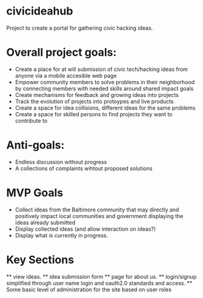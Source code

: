 # civicideahub
Project to create a portal for gathering civic hacking ideas.

# Overall project goals:
* Create a place for at will submission of civic tech/hacking ideas from anyone via a mobile accesible web page
* Empower community members to solve problems in their neighborhood by connecting members with needed skills around shared impact goals
* Create mechanisms for feedback and growing ideas into projects
* Track the evolution of projects into protoypes and live products
* Create a space for idea collisions, different ideas for the same problems
* Create a space for skilled persons to find projects they want to contribute to

# Anti-goals:
* Endless discussion without progress
* A collections of complaints wihtout proposed solutions

# MVP Goals
* Collect ideas from the Baltimore community that may directly and positively impact local communities and government displaying the ideas already submitted
* Display collected ideas (and allow interaction on ideas?)
* Display what is currently in progress.


# Key Sections

** view ideas. 
** idea submission form
** page for about us. 
** login/signup simplified through user name login and oauth2.0 standards and access. 
** Some basic level of administration for the site based on user roles
